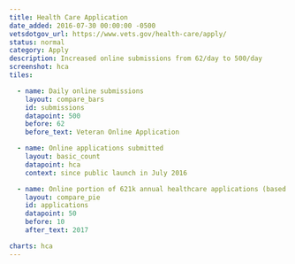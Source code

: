 ```yaml
---
title: Health Care Application
date_added: 2016-07-30 00:00:00 -0500
vetsdotgov_url: https://www.vets.gov/health-care/apply/
status: normal
category: Apply
description: Increased online submissions from 62/day to 500/day
screenshot: hca
tiles:

  - name: Daily online submissions
    layout: compare_bars
    id: submissions
    datapoint: 500
    before: 62
    before_text: Veteran Online Application

  - name: Online applications submitted
    layout: basic_count
    datapoint: hca
    context: since public launch in July 2016

  - name: Online portion of 621k annual healthcare applications (based on FY17 data)
    layout: compare_pie
    id: applications
    datapoint: 50
    before: 10
    after_text: 2017

charts: hca
---
```

